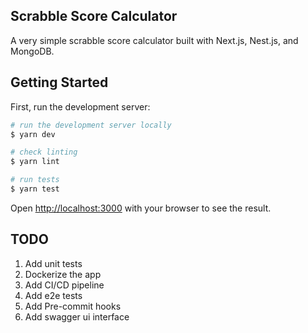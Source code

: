 ## Scrabble Score Calculator

A very simple scrabble score calculator built with Next.js, Nest.js, and MongoDB.

## Getting Started

First, run the development server:

```bash
# run the development server locally
$ yarn dev

# check linting
$ yarn lint

# run tests
$ yarn test
```

Open [http://localhost:3000](http://localhost:3000) with your browser to see the result.

## TODO

1. Add unit tests
2. Dockerize the app
3. Add CI/CD pipeline
4. Add e2e tests
5. Add Pre-commit hooks
6. Add swagger ui interface